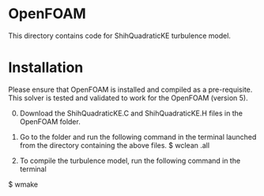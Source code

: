 # OpenFOAM
This directory contains code for ShihQuadraticKE turbulence model.

# Installation
Please ensure that OpenFOAM  is installed and compiled as a pre-requisite.
This solver is tested and validated to work for the OpenFOAM (version 5).

0. Download the ShihQuadraticKE.C and ShihQuadraticKE.H files in the OpenFOAM folder.
1. Go to the folder and run the following command in the terminal launched from the directory containing the above files.
$ wclean .all

2. To compile the turbulence model, run the following command in the terminal

$ wmake 
